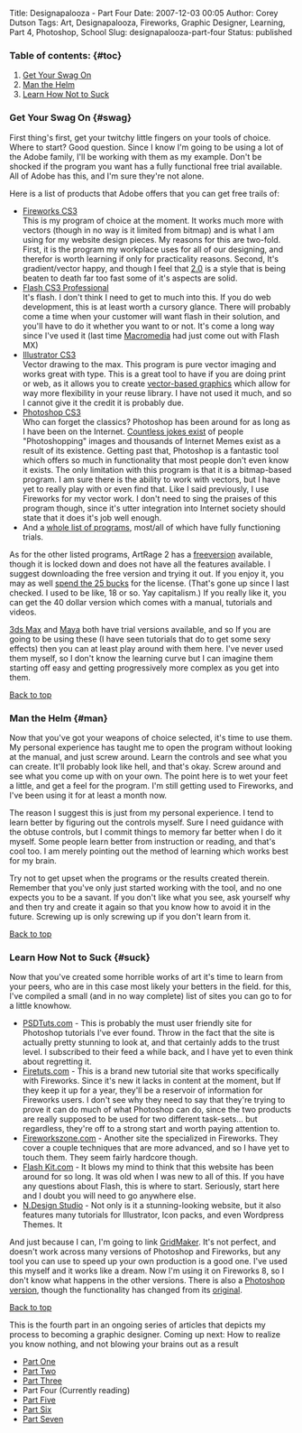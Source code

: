 Title: Designapalooza - Part Four
Date: 2007-12-03 00:05
Author: Corey Dutson
Tags: Art, Designapalooza, Fireworks, Graphic Designer, Learning, Part 4, Photoshop, School
Slug: designapalooza-part-four
Status: published

### Table of contents: {#toc}

1.  [Get Your Swag On](#swag)
2.  [Man the Helm](#man)
3.  [Learn How Not to Suck](#suck)

### Get Your Swag On {#swag}

First thing's first, get your twitchy little fingers on your tools of
choice. Where to start? Good question. Since I know I'm going to be
using a lot of the Adobe family, I'll be working with them as my
example. Don't be shocked if the program you want has a fully functional
free trial available. All of Adobe has this, and I'm sure they're not
alone.

Here is a list of products that Adobe offers that you can get free
trails of:

-   [Fireworks CS3  
   ](https://www.adobe.com/cfusion/tdrc/index.cfm?product=fireworks "Adobe Fireworks CS3")This
    is my program of choice at the moment. It works much more with
    vectors (though in no way is it limited from bitmap) and is what I
    am using for my website design pieces. My reasons for this
    are two-fold. First, it is the program my workplace uses for all of
    our designing, and therefor is worth learning if only for
    practicality reasons. Second, It's gradient/vector happy, and though
    I feel that
    [2.0](http://tutorialblog.org/wide-web-20-style/ "Web 2.0") is a
    style that is being beaten to death far too fast some of it's
    aspects are solid. [  
   ](https://www.adobe.com/cfusion/tdrc/index.cfm?product=fireworks "Adobe Fireworks CS3")
-   [Flash CS3 Professional  
   ](https://www.adobe.com/cfusion/tdrc/index.cfm?product=flash "Adobe Flash CS3 Professional")It's flash.
    I don't think I need to get to much into this. If you do web
    development, this is at least worth a cursory glance. There will
    probably come a time when your customer will want flash in their
    solution, and you'll have to do it whether you want to or not. It's
    come a long way since I've used it (last time
    [Macromedia](http://en.wikipedia.org/wiki/Macromedia "Macromedia")
    had just come out with Flash MX)[  
   ](https://www.adobe.com/cfusion/tdrc/index.cfm?product=flash "Adobe Flash CS3 Professional")
-   [Illustrator CS3  
   ](https://www.adobe.com/cfusion/tdrc/index.cfm?product=illustrator "Adobe Illustrator CS3")Vector
    drawing to the max. This program is pure vector imaging and works
    great with type. This is a great tool to have if you are doing print
    or web, as it allows you to create [vector-based
    graphics](http://en.wikipedia.org/wiki/Vector_graphics "Vector Graphics")
    which allow for way more flexibility in your reuse library. I have
    not used it much, and so I cannot give it the credit it is
    probably due.
-   [Photoshop CS3  
   ](https://www.adobe.com/cfusion/tdrc/index.cfm?product=photoshop "Adobe Photoshop CS3")Who
    can forget the classics? Photoshop has been around for as long as I
    have been on the Internet. [Countless jokes
    exist](http://xkcd.com/331/ "Internet lol.") of people
    "Photoshopping" images and thousands of Internet Memes exist as a
    result of its existence. Getting past that, Photoshop is a fantastic
    tool which offers so much in functionality that most people don't
    even know it exists. The only limitation with this program is that
    it is a bitmap-based program. I am sure there is the ability to work
    with vectors, but I have yet to really play with or even find that.
    Like I said previously, I use Fireworks for my vector work. I don't
    need to sing the praises of this program though, since it's utter
    integration into Internet society should state that it does it's job
    well enough.
-   And a [whole list of
    programs](http://www.adobe.com/products/ "Adobe Products"), most/all
    of which have fully functioning trials.

As for the other listed programs, ArtRage 2 has a
[free](http://www.ambientdesign.com/artragedown.html "ArtRage 2 Free")[version](http://www.ambientdesign.com/artragedown.html "ArtRage 2 Free")
available, though it is locked down and does not have all the features
available. I suggest downloading the free version and trying it out. If
you enjoy it, you may as well [spend the 25
bucks](http://www.ambientdesign.com/artragepurchase.html "ArtRage 2 for 25 dollars")
for the license. (That's gone up since I last checked. I used to be
like, 18 or so. Yay capitalism.) If you really like it, you can get the
40 dollar version which comes with a manual, tutorials and videos.

[3ds
Max](http://usa.autodesk.com/adsk/servlet/mform?siteID=123112&id=10083915 "3ds Max")
and
[Maya](http://usa.autodesk.com/adsk/servlet/index?siteID=123112&id=7639525 "Maya Personal Learning Edition")
both have trial versions available, and so If you are going to be using
these (I have seen tutorials that do to get some sexy effects) then you
can at least play around with them here. I've never used them myself, so
I don't know the learning curve but I can imagine them starting off easy
and getting progressively more complex as you get into them.

[Back to top](#toc)  


### Man the Helm {#man}

Now that you've got your weapons of choice selected, it's time to use
them. My personal experience has taught me to open the program without
looking at the manual, and just screw around. Learn the controls and see
what you can create. It'll probably look like hell, and that's okay.
Screw around and see what you come up with on your own. The point here
is to wet your feet a little, and get a feel for the program. I'm still
getting used to Fireworks, and I've been using it for at least a month
now.

The reason I suggest this is just from my personal experience. I tend to
learn better by figuring out the controls myself. Sure I need guidance
with the obtuse controls, but I commit things to memory far better when
I do it myself. Some people learn better from instruction or reading,
and that's cool too. I am merely pointing out the method of learning
which works best for my brain.

Try not to get upset when the programs or the results created therein.
Remember that you've only just started working with the tool, and no one
expects you to be a savant. If you don't like what you see, ask yourself
why and then try and create it again so that you know how to avoid it in
the future. Screwing up is only screwing up if you don't learn from it.

[Back to top](#toc)

### Learn How Not to Suck {#suck}

Now that you've created some horrible works of art it's time to learn
from your peers, who are in this case most likely your betters in the
field. for this, I've compiled a small (and in no way complete) list of
sites you can go to for a little knowhow.

-   [PSDTuts.com](http://www.psdtuts.com/ "PSDTuts") - This is probably
    the must user friendly site for Photoshop tutorials I've ever found.
    Throw in the fact that the site is actually pretty stunning to look
    at, and that certainly adds to the trust level. I subscribed to
    their feed a while back, and I have yet to even think about
    regretting it.
-   [Firetuts.com](http://firetuts.com/ "Firetuts") - This is a brand
    new tutorial site that works specifically with Fireworks. Since it's
    new it lacks in content at the moment, but If they keep it up for a
    year, they'll be a reservoir of information for Fireworks users. I
    don't see why they need to say that they're trying to prove it can
    do much of what Photoshop can do, since the two products are really
    supposed to be used for two different task-sets... but regardless,
    they're off to a strong start and worth paying attention to.
-   [Fireworkszone.com](http://www.fireworkszone.com/ "Fireworkszone") -
    Another site the specialized in Fireworks. They cover a couple
    techniques that are more advanced, and so I have yet to touch them.
    They seem fairly hardcore though.
-   [Flash Kit.com](http://www.flashkit.com/tutorials/ "Flash Kit") - It
    blows my mind to think that this website has been around for
    so long. It was old when I was new to all of this. If you have any
    questions about Flash, this is where to start. Seriously, start here
    and I doubt you will need to go anywhere else.
-   [N.Design
    Studio](http://www.ndesign-studio.com/ "N.Design Studio") - Not only
    is it a stunning-looking website, but it also features many
    tutorials for Illustrator, Icon packs, and even Wordpress Themes. It

And just because I can, I'm going to link
[GridMaker](http://www.andrewingram.net/articles/gridmaker_for_fireworks/ "GridMaker").
It's not perfect, and doesn't work across many versions of Photoshop and
Fireworks, but any tool you can use to speed up your own production is a
good one. I've used this myself and it works like a dream. Now I'm using
it on Fireworks 8, so I don't know what happens in the other versions.
There is also a [Photoshop
version](http://www.andrewingram.net/articles/gridmaker_reboot/ "GridMaker Reboot"),
though the functionality has changed from its
[original](http://www.andrewingram.net/articles/introducing_gridmaker/ "GridMaker v1.0").

[Back to top](#toc)

This is the fourth part in an ongoing series of articles that depicts my
process to becoming a graphic designer. Coming up next: How to realize
you know nothing, and not blowing your brains out as a result

-   [Part
    One]({filename}../Self-improvement/designapalooza-part-one.md "Designapalooza - Part One")
-   [Part
    Two]({filename}../Self-improvement/designapalooza-part-two.md "Designapalooza - Part Two")
-   [Part
    Three]({filename}../Self-improvement/designapalooza-part-three.md "Designapalooza - Part Three")
-   Part Four (Currently reading)
-   [Part
    Five]({filename}../Self-improvement/designapalooza-part-four.md "Designapalooza - Part Five")
-   [Part
    Six]({filename}../Self-improvement/designapalooza-part-six.md "Designapalooza - Part Six")
-   [Part
    Seven]({filename}../Self-improvement/designapalooza-part-seven.md "Designapalooza - Part Seven")


